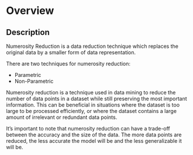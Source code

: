 # Overview

## Description

Numerosity Reduction is a data reduction technique which replaces the original data by a smaller form of data representation.

There are two techniques for numerosity reduction:

- Parametric
- Non-Parametric

Numerosity reduction is a technique used in data mining to reduce the number of data points in a dataset while still preserving the most important information. This can be beneficial in situations where the dataset is too large to be processed efficiently, or where the dataset contains a large amount of irrelevant or redundant data points.

It’s important to note that numerosity reduction can have a trade-off between the accuracy and the size of the data. The more data points are reduced, the less accurate the model will be and the less generalizable it will be.
